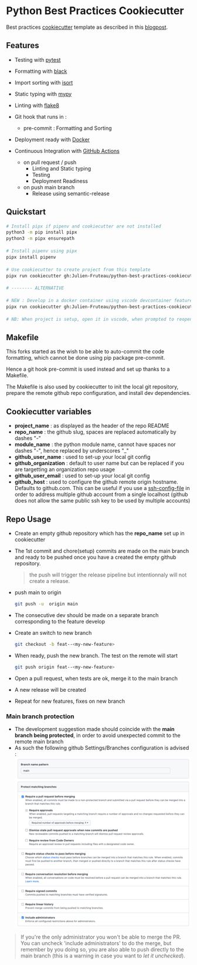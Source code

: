 # Python Best Practices Cookiecutter

Best practices [cookiecutter](https://github.com/audreyr/cookiecutter) template as described in this [blogpost](https://sourcery.ai/blog/python-best-practices/).

## Features

- Testing with [pytest](https://docs.pytest.org/en/latest/)
- Formatting with [black](https://github.com/psf/black)
- Import sorting with [isort](https://github.com/timothycrosley/isort)
- Static typing with [mypy](http://mypy-lang.org/)
- Linting with [flake8](http://flake8.pycqa.org/en/latest/)
- Git hook that runs in :
  - pre-commit : Formatting and Sorting

- Deployment ready with [Docker](https://docker.com/)
- Continuous Integration with [GitHub Actions](https://github.com/features/actions)
  - on pull request / push
    - Linting and Static typing
    - Testing
    - Deployment Readiness
  - on push main branch
    - Release using semantic-release

## Quickstart

```sh
# Install pipx if pipenv and cookiecutter are not installed
python3 -m pip install pipx
python3 -m pipx ensurepath

# Install pipenv using pipx
pipx install pipenv

# Use cookiecutter to create project from this template
pipx run cookiecutter gh:Julien-Fruteau/python-best-practices-cookiecutter

# -------- ALTERNATIVE

# NEW : Develop in a docker container using vscode devcontainer feature :
pipx run cookiecutter gh:Julien-Fruteau/python-best-practices-cookiecutter --checkout vscode-devcontainer

# NB: When project is setup, open it in vscode, when prompted to reopen in container, say yes (the - 1st - container build take some time)
```

## Makefile

This forks started as the wish to be able to auto-commit the code formatting, which cannot be done using pip package pre-commit.

Hence a git hook pre-commit is used instead and set up thanks to a Makefile.

The Makefile is also used by cookiecutter to init the local git repository, prepare the remote github repo configuration, and install dev dependencies.

## Cookiecutter variables

- **project_name** : as displayed as the header of the repo README
- **repo_name** : the github slug, spaces are replaced automatically by dashes "-"
- **module_name** : the python module name, cannot have spaces nor dashes "-", hence replaced by underscores "_"
- **github_user_name** : used to set-up your local git config
- **github_organization** : default to user name but can be replaced if you are targetting an organization repo usage
- **github_user_email** : used to set-up your local git config
- **github_host** : used to configure the github remote origin hostname. Defaults to github.com. This can be useful if you use a [ssh-config-file](https://linuxize.com/post/using-the-ssh-config-file/) in order to address multiple github account from a single localhost (github does not allow the same public ssh key to be used by multiple accounts)

## Repo Usage

- Create an empty github repository which has the **repo_name** set up in cookiecutter
- The 1st commit and chore(setup) commits are made on the main branch and ready to be pushed once you have a created the empty github repository.
  > the push will trigger the release pipeline but intentionnaly will not create a release.
- push main to origin

  ```bash
  git push -u  origin main
  ```

- The consecutive dev should be made on a separate branch corresponding to the feature develop
- Create an switch to new branch

  ```bash
  git checkout -b feat--<my-new-feature>
  ```

- When ready, push the new branch. The test on the remote will start

  ```bash
  git push origin feat--<my-new-feature>
  ```

- Open a pull request, when tests are ok, merge it to the main branch
- A new release will be created
- Repeat for new features, fixes on new branch

### Main branch protection

- The development suggestion made should coincide with the **main branch being protected**, in order to avoid unexpected commit to the remote main branch
- As such the following github Settings/Branches configuration is advised :
![Image](branch_protection.png)

> If you're the only administrator you won't be able to merge the PR. You can uncheck 'include administrators' to do the merge, but remember by you doing so, you are also able to push directly to the main branch (this is a warning in case you want to *let it unchecked*).
